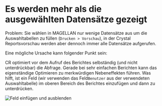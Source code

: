 # Es werden mehr als die ausgewählten Datensätze gezeigt

Problem: Sie wählen in MAGELLAN nur wenige Datensätze aus um die Auswahltabellen zu füllen (`Drucken > Vorschau`), in der Crystal Reportsvorschau werden aber dennoch immer alle Datensätze aufgerufen.

Eine mögliche Ursache kann folgender Punkt sein:

CR optimiert vor dem Aufruf des Berichtes selbständig (und nicht unterdrückbar) die Abfrage. Gerade bei sehr einfachen Berichten kann das eigenständige Optimieren zu merkwürdigen Nebeneffekten führen. Was hilft, ist ein Feld (wir verwenden das Feld`Benutzer` aus der verwendeten Auswahltabelle) im oberen Bereich des Berichtes einzufügen und dann zu unterdrücken.

![Feld einfügen und ausblenden](/images/cr/06.png)